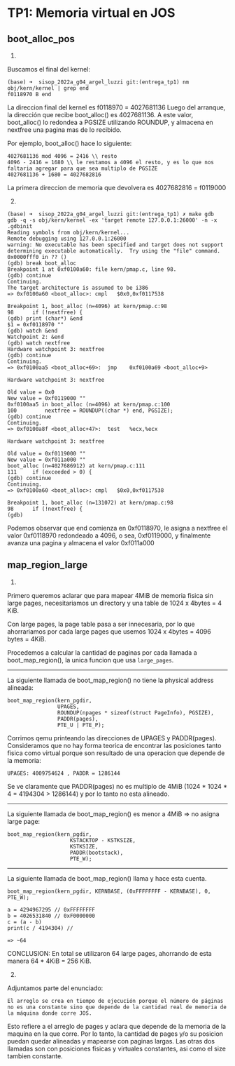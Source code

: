 TP1: Memoria virtual en JOS
===========================

boot_alloc_pos
--------------

1) 
Buscamos el final del kernel:
```
(base) ➜  sisop_2022a_g04_argel_luzzi git:(entrega_tp1) nm obj/kern/kernel | grep end 
f0118970 B end
```
La direccion final del kernel es f0118970 = 4027681136
Luego del arranque, la dirección que recibe boot_alloc() es 4027681136. A este valor, boot_alloc() lo redondea a PGSIZE utilizando ROUNDUP, y almacena en nextfree una pagina mas de lo recibido. 


Por ejemplo, boot_alloc() hace lo siguiente:
```
4027681136 mod 4096 = 2416 \\ resto
4096 - 2416 = 1680 \\ le restamos a 4096 el resto, y es lo que nos faltaria agregar para que sea multiplo de PGSIZE
4027681136 + 1680 = 4027682816 
```
La primera direccion de memoria que devolvera es 4027682816 = f0119000

2)
```
(base) ➜  sisop_2022a_g04_argel_luzzi git:(entrega_tp1) ✗ make gdb
gdb -q -s obj/kern/kernel -ex 'target remote 127.0.0.1:26000' -n -x .gdbinit
Reading symbols from obj/kern/kernel...
Remote debugging using 127.0.0.1:26000
warning: No executable has been specified and target does not support
determining executable automatically.  Try using the "file" command.
0x0000fff0 in ?? ()
(gdb) break boot_alloc
Breakpoint 1 at 0xf0100a60: file kern/pmap.c, line 98.
(gdb) continue
Continuing.
The target architecture is assumed to be i386
=> 0xf0100a60 <boot_alloc>:	cmpl   $0x0,0xf0117538

Breakpoint 1, boot_alloc (n=4096) at kern/pmap.c:98
98		if (!nextfree) {
(gdb) print (char*) &end
$1 = 0xf0118970 ""
(gdb) watch &end
Watchpoint 2: &end
(gdb) watch nextfree
Hardware watchpoint 3: nextfree
(gdb) continue
Continuing.
=> 0xf0100aa5 <boot_alloc+69>:	jmp    0xf0100a69 <boot_alloc+9>

Hardware watchpoint 3: nextfree

Old value = 0x0
New value = 0xf0119000 ""
0xf0100aa5 in boot_alloc (n=4096) at kern/pmap.c:100
100			nextfree = ROUNDUP((char *) end, PGSIZE);
(gdb) continue
Continuing.
=> 0xf0100a8f <boot_alloc+47>:	test   %ecx,%ecx

Hardware watchpoint 3: nextfree

Old value = 0xf0119000 ""
New value = 0xf011a000 ""
boot_alloc (n=4027686912) at kern/pmap.c:111
111		if (exceeded > 0) {
(gdb) continue
Continuing.
=> 0xf0100a60 <boot_alloc>:	cmpl   $0x0,0xf0117538

Breakpoint 1, boot_alloc (n=131072) at kern/pmap.c:98
98		if (!nextfree) {
(gdb) 
```

Podemos observar que end comienza en 0xf0118970, le asigna a nextfree el valor 0xf0118970 redondeado a 4096, o sea, 0xf0119000, y finalmente avanza una pagina y almacena el valor 0xf011a000

map_region_large
----------------

1) 
Primero queremos aclarar que para mapear 4MiB de memoria fisica sin large pages, necesitariamos un directory y una table de 1024 x 4bytes = 4 KiB.

Con large pages, la page table pasa a ser innecesaria, por lo que ahorrariamos por cada large pages que usemos 1024 x 4bytes = 4096 bytes = 4KiB.

Procedemos a calcular la cantidad de paginas por cada llamada a boot_map_region(), la unica funcion que usa `large_pages`.

------
La siguiente llamada de boot_map_region() no tiene la physical address alineada:

```
boot_map_region(kern_pgdir,
	            UPAGES,
	            ROUNDUP(npages * sizeof(struct PageInfo), PGSIZE),
	            PADDR(pages),
	            PTE_U | PTE_P);
```
Corrimos qemu printeando las direcciones de UPAGES y PADDR(pages). Consideramos que no hay forma teorica de encontrar las posiciones tanto fisica como virtual porque son resultado de una operacion que depende de la memoria:
```
UPAGES: 4009754624 , PADDR = 1286144
```
Se ve claramente que PADDR(pages) no es multiplo de 4MiB (1024 * 1024 * 4 = 4194304 > 1286144) y por lo tanto no esta alineado.

------------

La siguiente llamada de boot_map_region() es menor a 4MiB => no asigna large page:

```
boot_map_region(kern_pgdir,
	                KSTACKTOP - KSTKSIZE,
	                KSTKSIZE,
	                PADDR(bootstack),
	                PTE_W);
```
------
La siguiente llamada de boot_map_region() llama y hace esta cuenta.
```
boot_map_region(kern_pgdir, KERNBASE, (0xFFFFFFFF - KERNBASE), 0, PTE_W);

```
```
a = 4294967295 // 0xFFFFFFFF
b = 4026531840 // 0xF0000000 
c = (a - b)
print(c / 4194304) //

=> ~64
```
CONCLUSION: En total se utilizaron 64 large pages, ahorrando de esta manera 64 * 4KiB = 256 KiB.

2.
Adjuntamos parte del enunciado:
```
El arreglo se crea en tiempo de ejecución porque el número de páginas no es una constante sino que depende de la cantidad real de memoria de la máquina donde corre JOS.
```
Esto refiere a el arreglo de pages y aclara que depende de la memoria de la maquina en la que corre. Por lo tanto, la cantidad de pages y/o su posicion puedan quedar alineadas y mapearse con paginas largas. Las otras dos llamadas son con posiciones fisicas y virtuales constantes, asi como el size tambien constante.